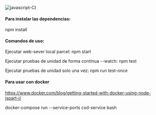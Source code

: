![javascript-CI](https://github.com/jgabardini/csd202206/actions/workflows/integrate.yml/badge.svg)

#### Para instalar las dependencias:

npm install

#### Comandos de uso:

Ejecutar web-sever local parcel:
npm start

Ejecutar pruebas de unidad de forma continua --watch:
npm test

Ejecutar pruebas de unidad solo una vez:
npm run test-once


#### Para usar con docker
https://www.docker.com/blog/getting-started-with-docker-using-node-jspart-i/

docker-compose run --service-ports csd-service bash
